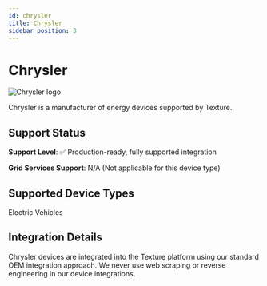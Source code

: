 ```yaml
---
id: chrysler
title: Chrysler
sidebar_position: 3
---
```


# Chrysler

<div style={{ textAlign: 'center', margin: '20px 0' }}>
  <img 
    src="https://device.cms.texture.energy/logo/%20Chrysler%20Vector%20Icon.svg" 
    alt="Chrysler logo" 
    style={{ maxWidth: '200px', maxHeight: '150px' }}
  />
</div>

Chrysler is a manufacturer of energy devices supported by Texture.



## Support Status

**Support Level**: ✅ Production-ready, fully supported integration

**Grid Services Support**: N/A (Not applicable for this device type)

## Supported Device Types

Electric Vehicles

## Integration Details

Chrysler devices are integrated into the Texture platform using our standard OEM integration approach. We never use web scraping or reverse engineering in our device integrations.





